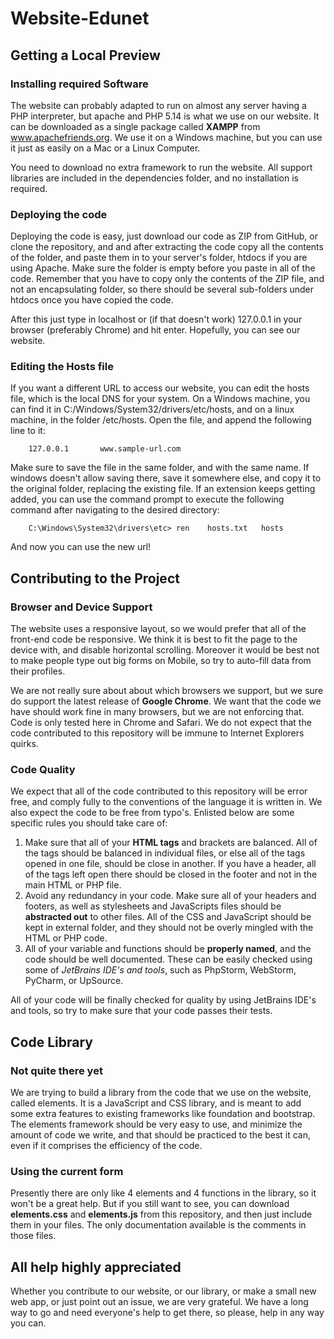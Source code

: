 # Website-Edunet

## Getting a Local Preview

### Installing required Software

The website can probably adapted to run on almost any server having a PHP interpreter, but apache 
and PHP 5.14 is what we use on our website. It can be downloaded as a single package called **XAMPP** 
from www.apachefriends.org. We use it on a Windows machine, but you can use it just as easily on a 
Mac or a Linux Computer.

You need to download no extra framework to run the website. All support libraries are included in
the dependencies folder, and no installation is required.

### Deploying the code

Deploying the code is easy, just download our code as ZIP from GitHub, or clone the repository, and
and after extracting the code copy all the contents of the folder, and paste them in to your server's
folder, htdocs if you are using Apache. Make sure the folder is empty before you paste in all of the code.
Remember that you have to copy only the contents of the ZIP file, and not an encapsulating folder, so
there should be several sub-folders under htdocs once you have copied the code.

After this just type in localhost or (if that doesn't work) 127.0.0.1 in your browser
(preferably Chrome) and hit enter. Hopefully, you can see our website.

### Editing the Hosts file

If you want a different URL to access our website, you can edit the hosts file, which is the local DNS
for your system. On a Windows machine, you can find it in C:/Windows/System32/drivers/etc/hosts, and
on a linux machine, in the folder /etc/hosts. Open the file, and append the following line to it:

        127.0.0.1       www.sample-url.com
    
Make sure to save the file in the same folder, and with the same name. If windows doesn't allow saving
there, save it somewhere else, and copy it to the original folder, replacing the existing file.
If an extension keeps getting added, you can use the command prompt to execute the following command
after navigating to the desired directory:

        C:\Windows\System32\drivers\etc> ren    hosts.txt   hosts

And now you can use the new url!

## Contributing to the Project

### Browser and Device Support

The website uses a responsive layout, so we would prefer that all of the front-end code be responsive.
We think it is best to fit the page to the device with, and disable horizontal scrolling. Moreover 
it would be best not to make people type out big forms on Mobile, so try to auto-fill data from their
profiles.

We are not really sure about about which browsers we support, but we sure do support the latest release
of **Google Chrome**. We want that the code we have should work fine in many browsers, but we are
not enforcing that. Code is only tested here in Chrome and Safari. We do not expect that the code
contributed to this repository will be immune to Internet Explorers quirks.

### Code Quality

We expect that all of the code contributed to this repository will be error free, and comply fully 
to the conventions of the language it is written in. We also expect the code to be free from typo's.
Enlisted below are some specific rules you should take care of:

1. Make sure that all of your **HTML tags** and brackets are balanced. All of the tags should be
balanced in individual files, or else all of the tags opened in one file, should be close in another.
If you have a header, all of the tags left open there should be closed in the footer and not in the
main HTML or PHP file.
2. Avoid any redundancy in your code. Make sure all of your headers and footers, as well as stylesheets
and JavaScripts files should be **abstracted out** to other files. All of the CSS and JavaScript should
be kept in external folder, and they should not be overly mingled with the HTML or PHP code.
3. All of your variable and functions should be **properly named**, and the code should be well documented.
These can be easily checked using some of *JetBrains IDE's and tools*, such as PhpStorm, WebStorm, 
PyCharm, or UpSource.

All of your code will be finally checked for quality by using JetBrains IDE's and tools, so try to make
sure that your code passes their tests.

## Code Library

### Not quite there yet

We are trying to build a library from the code that we use on the website, called elements. It is a JavaScript
and CSS library, and is meant to add some extra features to existing frameworks like foundation and bootstrap.
The elements framework should be very easy to use, and minimize the amount of code we write, and that should be
practiced to the best it can, even if it comprises the efficiency of the code.

### Using the current form

Presently there are only like 4 elements and 4 functions in the library, so it won't be a great help.
But if you still want to see, you can download **elements.css** and **elements.js**
from this repository, and then just include them in your files. The only documentation available is 
the comments in those files.

## All help highly appreciated

Whether you contribute to our website, or our library, or make a small new web app, or just point out an issue,
we are very grateful. We have a long way to go and need everyone's help to get there, so please, help in any
way you can.

